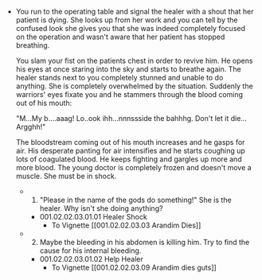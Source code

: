 - You run to the operating table and signal the healer with a shout that her patient is dying. She looks up from her work and you can tell by the confused look she gives you that she was indeed completely focused on the operation and wasn't aware that her patient has stopped breathing. 
  
  You slam your fist on the patients chest in order to revive him. He opens his eyes at once staring into the sky and starts to breathe again. The healer stands next to you completely stunned and unable to do anything. She is completely overwhelmed by the situation. Suddenly the warriors' eyes fixate you and he stammers through the blood coming out of his mouth:
  
  "M…My b….aaag! Lo..ook ihh…nnnssside the bahhhg. Don't let it die… Argghh!"
  
  The bloodstream coming out of his mouth increases and he gasps for air. His desperate panting for air intensifies and he starts coughing up lots of coagulated blood. He keeps fighting and gargles up more and more blood. The young doctor is completely frozen and doesn't move a muscle. She must be in shock.
	- 1. "Please in the name of the gods do something!" She is the healer. Why isn't she doing anything?
		- 001.02.02.03.01.01 Healer Shock
			- To Vignette [[001.02.02.03.03 Arandim Dies]]
	- 2. Maybe the bleeding in his abdomen is killing him. Try to find the cause for his internal bleeding.
		- 001.02.02.03.01.02 Help Healer
			- To Vignette [[001.02.02.03.09 Arandim dies guts]]